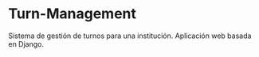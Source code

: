 # Turn-Management
Sistema de gestión de turnos para una institución. Aplicación web basada en Django.
